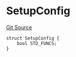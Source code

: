 # SetupConfig
[Git Source](https://github.com/metacontract/mc/blob/df7a49283d8212c99bebd64a186325e91d34c075/resources/devkit/api-reference/system/Config.sol)


```solidity
struct SetupConfig {
    bool STD_FUNCS;
}
```

